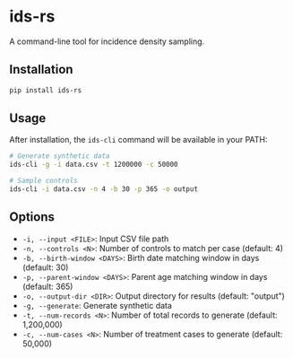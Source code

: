 # ids-rs

A command-line tool for incidence density sampling.

## Installation

```bash
pip install ids-rs
```

## Usage

After installation, the `ids-cli` command will be available in your PATH:

```bash
# Generate synthetic data
ids-cli -g -i data.csv -t 1200000 -c 50000

# Sample controls
ids-cli -i data.csv -n 4 -b 30 -p 365 -o output
```

## Options

- `-i, --input <FILE>`: Input CSV file path
- `-n, --controls <N>`: Number of controls to match per case (default: 4)
- `-b, --birth-window <DAYS>`: Birth date matching window in days (default: 30)
- `-p, --parent-window <DAYS>`: Parent age matching window in days (default: 365)
- `-o, --output-dir <DIR>`: Output directory for results (default: "output")
- `-g, --generate`: Generate synthetic data
- `-t, --num-records <N>`: Number of total records to generate (default: 1,200,000)
- `-c, --num-cases <N>`: Number of treatment cases to generate (default: 50,000)
